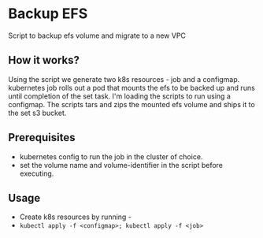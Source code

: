 # Backup EFS
Script to backup efs volume and migrate to a new VPC

## How it works?
Using the script we generate two k8s resources - job and a configmap.
kubernetes job rolls out a pod that mounts the efs to be backed up and 
runs until completion of the set task. I'm loading the scripts to run
using a configmap. The scripts tars and zips the mounted efs volume
and ships it to the set s3 bucket.
 
## Prerequisites
- kubernetes config to run the job in the cluster of choice.
- set the volume name and volume-identifier in the script before executing.

## Usage
- Create k8s resources by running - 
- ```kubectl apply -f <configmap>; kubectl apply -f <job>```
